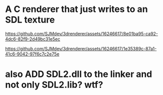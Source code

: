 # A C renderer that just writes to an SDL texture



https://github.com/SJMdev/3drenderer/assets/16246617/8e01ba95-ca92-4dc6-82f9-2d49bc31e5ec



https://github.com/SJMdev/3drenderer/assets/16246617/1e35389c-87a1-41c6-9042-97f6c7c2e75e



# also ADD SDL2.dll to the linker and not only SDL2.lib? wtf?


